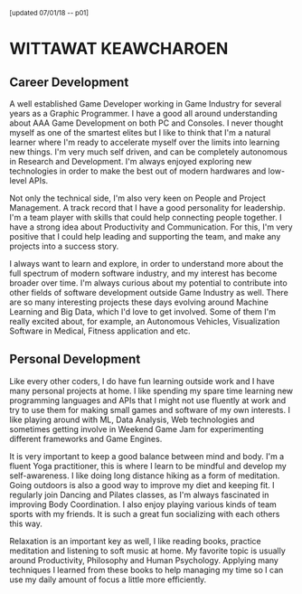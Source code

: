<small>[updated 07/01/18 -- p01]</small>
# WITTAWAT KEAWCHAROEN
## Career Development
A well established Game Developer working in Game Industry for several years as a Graphic Programmer. I have a good all around understanding about AAA Game Development on both PC and Consoles.
I never thought myself as one of the smartest elites but I like to think that I'm a natural learner where I'm ready to accelerate myself over the limits into learning new things. I'm very much self driven, and can be completely autonomous in Research and Development. I'm always enjoyed exploring new technologies in order to make the best out of modern hardwares and low-level APIs.

Not only the technical side, I'm also very keen on People and Project Management. A track record that I have a good personality for leadership. I'm a team player with skills that could help connecting people together. I have a strong idea about Productivity and Communication. For this, I'm very positive that I could help leading and supporting the team, and make any projects into a success story.

I always want to learn and explore, in order to understand more about the full spectrum of modern software industry, and my interest has become broader over time. I'm always curious about my potential to contribute into other fields of software development outside Game Industry as well. There are so many interesting projects these days evolving around Machine Learning and Big Data, which I'd love to get involved. Some of them I'm really excited about, for example, an Autonomous Vehicles, Visualization Software in Medical, Fitness application and etc.

## Personal Development
Like every other coders, I do have fun learning outside work and I have many personal projects at home. I like spending my spare time learning new programming languages and APIs that I might not use fluently at work and try to use them for making small games and software of my own interests. I like playing around with ML, Data Analysis, Web technologies and sometimes getting involve in Weekend Game Jam for experimenting different frameworks and Game Engines.

It is very important to keep a good balance between mind and body. I'm a fluent Yoga practitioner, this is where I learn to be mindful and develop my self-awareness. I like doing long distance hiking as a form of meditation. Going outdoors is also a good way to improve my diet and keeping fit. I regularly join Dancing and Pilates classes, as I'm always fascinated in improving Body Coordination. I also enjoy playing various kinds of team sports with my friends. It is such a great fun socializing with each others this way.

Relaxation is an important key as well, I like reading books, practice meditation and listening to soft music at home. My favorite topic is usually around Productivity, Philosophy and Human Psychology. Applying many techniques I learned from these books to help managing my time so I can use my daily amount of focus a little more efficiently.